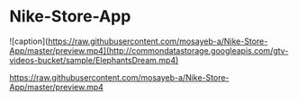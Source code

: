 # Nike-Store-App

![caption](https://raw.githubusercontent.com/mosayeb-a/Nike-Store-App/master/preview.mp4](http://commondatastorage.googleapis.com/gtv-videos-bucket/sample/ElephantsDream.mp4)


https://raw.githubusercontent.com/mosayeb-a/Nike-Store-App/master/preview.mp4
